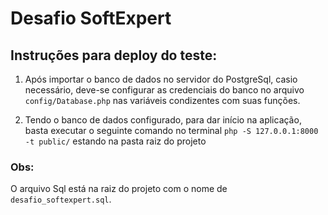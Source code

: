 # Desafio SoftExpert

## Instruções para deploy do teste:

1. Após importar o banco de dados no servidor do PostgreSql, casio necessário, deve-se configurar as credenciais do banco no arquivo `config/Database.php` nas variáveis condizentes com suas funções.

2. Tendo o banco de dados configurado, para dar início na aplicação, basta executar o seguinte comando no terminal `php -S 127.0.0.1:8000 -t public/` estando na pasta raiz do projeto 

### Obs:

O arquivo Sql está na raiz do projeto com o nome de `desafio_softexpert.sql`.